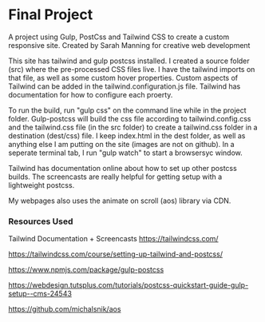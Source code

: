 # Final Project
A project using Gulp, PostCss and Tailwind CSS to create a custom responsive site.
Created by Sarah Manning for creative web development

This site has tailwind and gulp postcss installed. I created a source folder (src) where the pre-processed CSS files live. I have the tailwind imports on that file, as well as some custom hover properties. Custom aspects of Tailwind can be added in the tailwind.configuration.js file. Tailwind has documentation for how to configure each proerty.

To run the build, run "gulp css" on the command line while in the project folder. 
Gulp-postcss will build the css file according to tailwind.config.css and the tailwind.css file (in the src folder) to create a tailwind.css folder in a destination (dest/css) file. I keep index.html in the dest folder, as well as anything else I am putting on the site (images are not on github). 
In a seperate terminal tab, I run "gulp watch" to start a browsersyc window.

Tailwind has documentation online about how to set up other postcss builds. The screencasts are really helpful for getting setup with a lightweight postcss.

My webpages also uses the animate on scroll (aos) library via CDN.

### Resources Used
Tailwind Documentation + Screencasts https://tailwindcss.com/

https://tailwindcss.com/course/setting-up-tailwind-and-postcss/

https://www.npmjs.com/package/gulp-postcss

https://webdesign.tutsplus.com/tutorials/postcss-quickstart-guide-gulp-setup--cms-24543

https://github.com/michalsnik/aos
